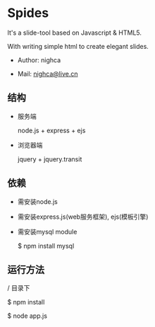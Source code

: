 Spides
======

It's a slide-tool based on Javascript &amp; HTML5.

With writing simple html to create elegant slides.

 * Author:   nighca

 * Mail:     nighca@live.cn
 
结构
----

 * 服务端
 
   node.js + express + ejs

 * 浏览器端
   
   jquery + jquery.transit

依赖
----

 * 需安装node.js

 * 需安装express.js(web服务框架), ejs(模板引擎)

 * 需安装mysql module
 
   $ npm install mysql

运行方法
----
   
   / 目录下
   
   $ npm install
   
   $ node app.js


